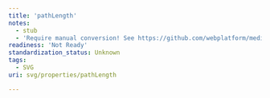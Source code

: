 ```yaml
---
title: 'pathLength'
notes:
  - stub
  - 'Require manual conversion! See https://github.com/webplatform/mediawiki-conversion/issues/24'
readiness: 'Not Ready'
standardization_status: Unknown
tags:
  - SVG
uri: svg/properties/pathLength

---
```

<p>
</p>
